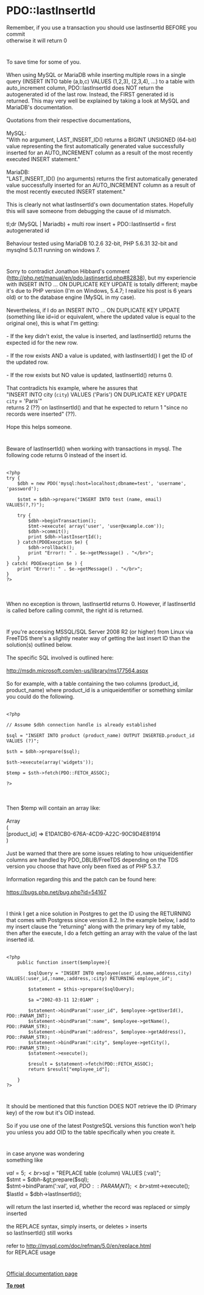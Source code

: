 # PDO::lastInsertId



Remember, if you use a transaction you should use lastInsertId BEFORE you commit<br>otherwise it will return 0  

#

To save time for some of you.<br><br>When using MySQL or MariaDB while inserting multiple rows in a single query (INSERT INTO table (a,b,c) VALUES (1,2,3), (2,3,4), ...) to a table with auto_increment column, PDO::lastInsertId does NOT return the autogenerated id of the last row. Instead, the FIRST generated id is returned. This may very well be explained by taking a look at MySQL and MariaDB&apos;s documentation.<br><br>Quotations from their respective documentations, <br><br>MySQL:<br>"With no argument, LAST_INSERT_ID() returns a BIGINT UNSIGNED (64-bit) value representing the first automatically generated value successfully inserted for an AUTO_INCREMENT column as a result of the most recently executed INSERT statement."<br><br>MariaDB:<br>"LAST_INSERT_ID() (no arguments) returns the first automatically generated value successfully inserted for an AUTO_INCREMENT column as a result of the most recently executed INSERT statement."<br><br>This is clearly not what lastInsertId&apos;s own documentation states. Hopefully this will save someone from debugging the cause of id mismatch.<br><br>tl;dr (MySQL | Mariadb) + multi row insert + PDO::lastInsertId = first autogenerated id<br><br>Behaviour tested using MariaDB 10.2.6 32-bit, PHP 5.6.31 32-bit and mysqlnd 5.0.11 running on windows 7.  

#

Sorry to contradict Jonathon Hibbard&apos;s comment (http://php.net/manual/en/pdo.lastinsertid.php#82838), but my experiencie with INSERT INTO ... ON DUPLICATE KEY UPDATE is totally different; maybe it&apos;s due to PHP version (I&apos;m on Windows, 5.4.7; I realize his post is 6 years old) or to the database engine (MySQL in my case).<br><br>Nevertheless, if I do an INSERT INTO ... ON DUPLICATE KEY UPDATE (something like id=id or equivalent, where the updated value is equal to the original one), this is what I&apos;m getting:<br><br>- If the key didn&apos;t exist, the value is inserted, and lastInsertId() returns the expected id for the new row.<br><br>- If the row exists AND a value is updated, with lastInsertId() I get the ID of the updated row.<br><br>- If the row exists but NO value is updated, lastInsertId() returns 0.<br><br>That contradicts his example, where he assures that<br>"INSERT INTO city (`city`) VALUES (&apos;Paris&apos;) ON DUPLICATE KEY UPDATE `city` = &apos;Paris&apos;"<br>returns 2 (??) on lastInsertId() and that he expected to return 1 "since no records were inserted" (??).<br><br>Hope this helps someone.  

#

Beware of lastInsertId() when working with transactions in mysql. The following code returns 0 instead of the insert id.<br><br>

```
<?php
try {
    $dbh = new PDO('mysql:host=localhost;dbname=test', 'username', 'password');

    $stmt = $dbh->prepare("INSERT INTO test (name, email) VALUES(?,?)");

    try {
        $dbh->beginTransaction();
        $tmt->execute( array('user', 'user@example.com'));
        $dbh->commit();
        print $dbh->lastInsertId();
    } catch(PDOExecption $e) {
        $dbh->rollback();
        print "Error!: " . $e->getMessage() . "</br>";
    }
} catch( PDOExecption $e ) {
    print "Error!: " . $e->getMessage() . "</br>";
}
?>
```
<br><br>When no exception is thrown, lastInsertId returns 0. However, if lastInsertId is called before calling commit, the right id is returned.  

#

If you&apos;re accessing MSSQL/SQL Server 2008 R2 (or higher) from Linux via FreeTDS there&apos;s a slightly neater way of getting the last insert ID than the solution(s) outlined below.<br><br>The specific SQL involved is outlined here:<br><br>http://msdn.microsoft.com/en-us/library/ms177564.aspx<br><br>So for example, with a table containing the two columns (product_id, product_name) where product_id is a uniqueidentifier or something similar you could do the following.<br><br>

```
<?php

// Assume $dbh connection handle is already established

$sql = "INSERT INTO product (product_name) OUTPUT INSERTED.product_id VALUES (?)";

$sth = $dbh->prepare($sql);

$sth->execute(array('widgets'));

$temp = $sth->fetch(PDO::FETCH_ASSOC);

?>
```
<br><br>Then $temp will contain an array like:<br><br>Array<br>(<br>    [product_id] =&gt; E1DA1CB0-676A-4CD9-A22C-90C9D4E81914<br>)<br><br>Just be warned that there are some issues relating to how uniqueidentifier columns are handled by PDO_DBLIB/FreeTDS depending on the TDS version you choose that have only been fixed as of PHP 5.3.7.<br><br>Information regarding this and the patch can be found here:<br><br>https://bugs.php.net/bug.php?id=54167  

#

I think I get a nice solution in Postgres to get the ID using the RETURNING that comes with Postgress since version 8.2. In the example below, I add to my insert clause the "returning" along with the primary key of my table, then after the execute, I do a fetch getting an array with the value of the last inserted id. <br><br>

```
<?php
    public function insert($employee){

        $sqlQuery = "INSERT INTO employee(user_id,name,address,city) VALUES(:user_id,:name,:address,:city) RETURNING employee_id";

        $statement = $this->prepare($sqlQuery);

        $a ="2002-03-11 12:01AM" ;

        $statement->bindParam(":user_id", $employee->getUserId(), PDO::PARAM_INT);
        $statement->bindParam(":name", $employee->getName(), PDO::PARAM_STR);
        $statement->bindParam(":address", $employee->getAddress(), PDO::PARAM_STR);
        $statement->bindParam(":city", $employee->getCity(), PDO::PARAM_STR);
        $statement->execute();
        
        $result = $statement->fetch(PDO::FETCH_ASSOC);
        return $result["employee_id"];

    }
?>
```
  

#

It should be mentioned that this function DOES NOT retrieve the ID (Primary key) of the row but it&apos;s OID instead.<br><br>So if you use one of the latest PostgreSQL versions this function won&apos;t help you unless you add OID to the table specifically when you create it.  

#

in case anyone was wondering<br>something like<br><br>$val = 5;<br>$sql = "REPLACE table (column) VALUES (:val)";<br>$stmt = $dbh-&gt;prepare($sql);<br>$stmt-&gt;bindParam(&apos;:val&apos;, $val, PDO::PARAM_INT);<br>$stmt-&gt;execute();<br>$lastId = $dbh-&gt;lastInsertId();<br><br>will return the last inserted id, whether the record was replaced or simply inserted<br><br>the REPLACE syntax, simply inserts, or deletes &gt; inserts<br>so lastInsertId() still works<br><br>refer to http://mysql.com/doc/refman/5.0/en/replace.html<br>for REPLACE usage  

#

[Official documentation page](https://www.php.net/manual/en/pdo.lastinsertid.php)

**[To root](/README.md)**